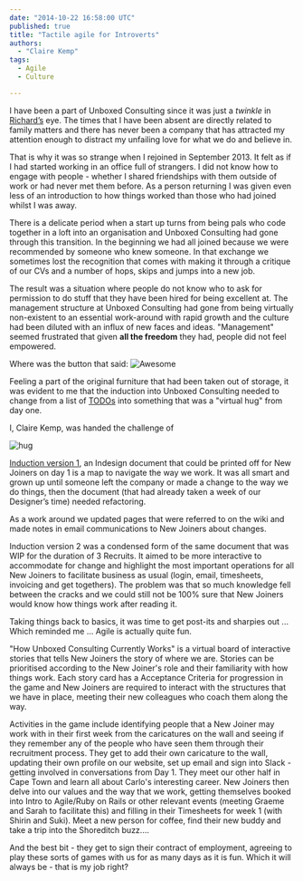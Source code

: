 ```yaml
---
date: "2014-10-22 16:58:00 UTC"
published: true
title: "Tactile agile for Introverts"
authors:
  - "Claire Kemp"
tags:
  - Agile
  - Culture

---
```


I have been a part of Unboxed Consulting since it was just a <i>twinkle</i> in [Richard’s](/team#richard-stobart) eye. The times that I have been absent are directly related to family matters and there has never been a company that has attracted my attention enough to distract my unfailing love for what we do and believe in.


That is why it was so strange when I rejoined in September 2013. It felt as if I had started working in an office full of strangers. I did not know how to engage with people - whether I shared friendships with them outside of work or had never met them before. As a person returning I was given even less of an introduction to how things worked than those who had joined whilst I was away.

There is a delicate period when a start up turns from being pals who code together in a loft into an organisation and Unboxed Consulting had gone through this transition. In the beginning we had all joined because we were recommended by someone who knew someone. In that exchange we sometimes lost the recognition that comes with making it through a critique of our CVs and a number of hops, skips and jumps into a new job.

The result was a situation where people do not know who to ask for permission to do stuff that they have been hired for being excellent at. The management structure at Unboxed Consulting had gone from being virtually non-existent to an essential work-around with rapid growth and the culture had been diluted with an influx of new faces and ideas. "Management" seemed frustrated that given <b>all the freedom</b> they had, people did not feel empowered.

Where was the button that said: ![Awesome](https://dl.dropboxusercontent.com/u/44673300/gobeawesome.jpg)




Feeling a part of the original furniture that had been taken out of storage, it was evident to me that the induction into Unboxed Consulting needed to change from a list of [TODOs](https://s3-eu-west-1.amazonaws.com/unboxed-web-image-uploader/f891b82b1bd926906248288541f09472.png) into something that was a "virtual hug" from day one.

I, Claire Kemp, was handed the challenge of

![hug](https://dl.dropboxusercontent.com/u/44673300/hug.gif)




[Induction version 1](https://s3-eu-west-1.amazonaws.com/unboxed-web-image-uploader/2adcd69f014f4d7ecd9a277f663330e5.png), an Indesign document that could be printed off for New Joiners on day 1 is a map to navigate the way we work. It was all smart and grown up until someone left the company or made a change to the way we do things, then the document (that had already taken a week of our Designer’s time) needed refactoring.

As a work around we updated pages that were referred to on the wiki and made notes in email communications to New Joiners about changes.

Induction version 2 was a condensed form of the same document that was WIP for the duration of 3 Recruits. It aimed to be more interactive to accommodate for change and highlight the most important operations for all New Joiners to facilitate business as usual (login, email, timesheets, invoicing and get togethers). The problem was that so much knowledge fell between the cracks and we could still not be 100% sure that New Joiners would know how things work after reading it.

Taking things back to basics, it was time to get post-its and sharpies out ... Which reminded me ... Agile is actually quite fun.

"How Unboxed Consulting Currently Works" is a virtual board of interactive stories that tells New Joiners the story of where we are. Stories can be prioritised according to the New Joiner's role and their familiarity with how things work. Each story card has a Acceptance Criteria for progression in the game and New Joiners are required to interact with the structures that we have in place, meeting their new colleagues who coach them along the way.

Activities in the game include identifying people that a New Joiner may work with in their first week from the caricatures on the wall and seeing if they remember any of the people who have seen them through their recruitment process. They get to add their own caricature to the wall, updating their own profile on our website, set up email and sign into Slack - getting involved in conversations from Day 1. They meet our other half in Cape Town and learn all about Carlo's interesting career. New Joiners then delve into our values and the way that we work, getting themselves booked into Intro to Agile/Ruby on Rails or other relevant events (meeting Graeme and Sarah to facilitate this) and filling in their Timesheets for week 1 (with Shirin and Suki). Meet a new person for coffee, find their new buddy and take a trip into the Shoreditch buzz....

And the best bit - they get to sign their contract of employment, agreeing to play these sorts of games with us for as many days as it is fun. Which it will always be - that is my job right?


